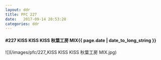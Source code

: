 ```yaml
---
layout: ddr
title: PFC 227
date:   2017-09-14 20:53:28
categories: ddr
---
```


#### **#227** KISS KISS KISS 秋葉工房 MIX<span class="pull-right">{{ page.date | date_to_long_string }}</span>
![](/images/pfc/227_KISS KISS KISS 秋葉工房 MIX.jpg)
